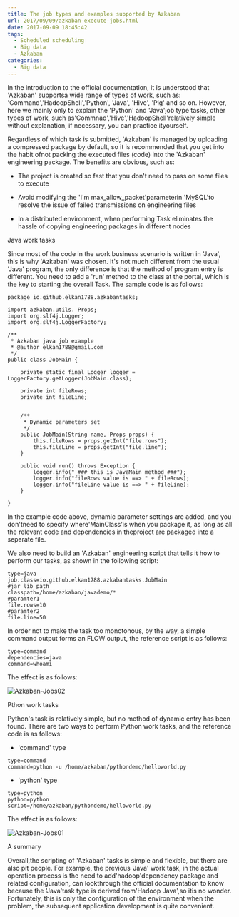 ```yaml
---
title: The job types and examples supported by Azkaban
url: 2017/09/09/azkaban-execute-jobs.html
date: 2017-09-09 18:45:42
tags:
  - Scheduled scheduling
  - Big data
  - Azkaban
categories:
  - Big data
---
```



In the introduction to the official documentation, it is understood that 'Azkaban' supportsa wide range of types of work, such as: 'Command','HadoopShell','Python', 'Java', 'Hive', 'Pig' and so on. However, here we mainly only to explain the 'Python' and 'Java'job type tasks, other types of work, such as'Commnad','Hive','HadoopShell'relatively simple without explanation, if necessary, you can practice ityourself. 

Regardless of which task is submitted, 'Azkaban' is managed by uploading a compressed package by default, so it is recommended that you get into the habit ofnot packing the executed files (code) into the 'Azkaban' engineering package. The benefits are obvious, such as:

- The project is created so fast that you don't need to pass on some files to execute

- Avoid modifying the 'I'm max_allow_packet'parameterin 'MySQL'to resolve the issue of failed transmissions on engineering files

- In a distributed environment, when performing Task eliminates the hassle of copying engineering packages in different nodes


<!--more-->

Java work tasks

Since most of the code in the work business scenario is written in 'Java', this is why 'Azkaban' was chosen. It's not much different from the usual 'Java' program, the only difference is that the method of program entry is different. You need to add a 'run' method to the class at the portal, which is the key to starting the overall Task. The sample code is as follows:

```
package io.github.elkan1788.azkabantasks;

import azkaban.utils. Props;
import org.slf4j.Logger;
import org.slf4j.LoggerFactory;

/**
 * Azkaban java job example
 * @author elkan1788@gmail.com
 */
public class JobMain {

    private static final Logger logger = LoggerFactory.getLogger(JobMain.class);

    private int fileRows;
    private int fileLine;


    /**
     * Dynamic parameters set
     */
    public JobMain(String name, Props props) {
        this.fileRows = props.getInt("file.rows");
        this.fileLine = props.getInt("file.line");
    }

    public void run() throws Exception {
        logger.info(" ### this is JavaMain method ###");
        logger.info("fileRows value is ==> " + fileRows);
        logger.info("fileLine value is ==> " + fileLine);
    }

}
```

In the example code above, dynamic parameter settings are added, and you don'tneed to specify where'MainClass'is when you package it, as long as all the relevant code and dependencies in theproject are packaged into a separate file. 

We also need to build an 'Azkaban' engineering script that tells it how to perform our tasks, as shown in the following script:

```
type=java
job.class=io.github.elkan1788.azkabantasks.JobMain
#jar lib path
classpath=/home/azkaban/javademo/*
#paramter1
file.rows=10
#paramter2
file.line=50
```

In order not to make the task too monotonous, by the way, a simple command output forms an FLOW output, the reference script is as follows:

```
type=command
dependencies=java
command=whoami
```

The effect is as follows:

![Azkaban-Jobs02](http://myblog.lisenhui.cn/2017/09-09-azkaban-jobs-02.png-alias)

Pthon work tasks

Python's task is relatively simple, but no method of dynamic entry has been found. There are two ways to perform Python work tasks, and the reference code is as follows:

- 'command' type

```
type=command
command=python -u /home/azkaban/pythondemo/helloworld.py
```

- 'python' type

```
type=python
python=python
script=/home/azkaban/pythondemo/helloworld.py
```

The effect is as follows:

![Azkaban-Jobs01](http://myblog.lisenhui.cn/2017/09-09-azkaban-jobs-01.png-alias)

A summary

Overall,the scripting of 'Azkaban' tasks is simple and flexible, but there are also pit people. For example, the previous 'Java' work task, in the actual operation process is the need to add'hadoop'dependency package and related configuration, can lookthrough the official documentation to know because the 'Java'task type is derived from'Hadoop Java',so itis no wonder. Fortunately, this is only the configuration of the environment when the problem, the subsequent application development is quite convenient. 